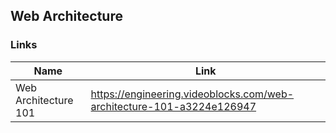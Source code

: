 ## Web Architecture

### Links
| Name          | Link                                                            |
|---------------|-----------------------------------------------------------------|
| Web Architecture 101 | https://engineering.videoblocks.com/web-architecture-101-a3224e126947 |

<br>
